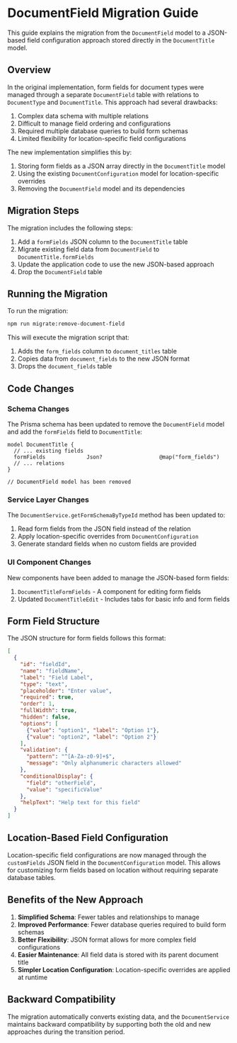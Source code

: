 # DocumentField Migration Guide

This guide explains the migration from the `DocumentField` model to a JSON-based field configuration approach stored directly in the `DocumentTitle` model.

## Overview

In the original implementation, form fields for document types were managed through a separate `DocumentField` table with relations to `DocumentType` and `DocumentTitle`. This approach had several drawbacks:

1. Complex data schema with multiple relations
2. Difficult to manage field ordering and configurations
3. Required multiple database queries to build form schemas
4. Limited flexibility for location-specific field configurations

The new implementation simplifies this by:

1. Storing form fields as a JSON array directly in the `DocumentTitle` model
2. Using the existing `DocumentConfiguration` model for location-specific overrides
3. Removing the `DocumentField` model and its dependencies

## Migration Steps

The migration includes the following steps:

1. Add a `formFields` JSON column to the `DocumentTitle` table
2. Migrate existing field data from `DocumentField` to `DocumentTitle.formFields`
3. Update the application code to use the new JSON-based approach
4. Drop the `DocumentField` table

## Running the Migration

To run the migration:

```bash
npm run migrate:remove-document-field
```

This will execute the migration script that:
1. Adds the `form_fields` column to `document_titles` table
2. Copies data from `document_fields` to the new JSON format
3. Drops the `document_fields` table

## Code Changes

### Schema Changes

The Prisma schema has been updated to remove the `DocumentField` model and add the `formFields` field to `DocumentTitle`:

```prisma
model DocumentTitle {
  // ... existing fields
  formFields             Json?                  @map("form_fields")
  // ... relations
}

// DocumentField model has been removed
```

### Service Layer Changes

The `DocumentService.getFormSchemaByTypeId` method has been updated to:

1. Read form fields from the JSON field instead of the relation
2. Apply location-specific overrides from `DocumentConfiguration`
3. Generate standard fields when no custom fields are provided

### UI Component Changes

New components have been added to manage the JSON-based form fields:

1. `DocumentTitleFormFields` - A component for editing form fields
2. Updated `DocumentTitleEdit` - Includes tabs for basic info and form fields

## Form Field Structure

The JSON structure for form fields follows this format:

```json
[
  {
    "id": "fieldId",
    "name": "fieldName",
    "label": "Field Label",
    "type": "text",
    "placeholder": "Enter value",
    "required": true,
    "order": 1,
    "fullWidth": true,
    "hidden": false,
    "options": [
      {"value": "option1", "label": "Option 1"},
      {"value": "option2", "label": "Option 2"}
    ],
    "validation": {
      "pattern": "^[A-Za-z0-9]+$",
      "message": "Only alphanumeric characters allowed"
    },
    "conditionalDisplay": {
      "field": "otherField",
      "value": "specificValue"
    },
    "helpText": "Help text for this field"
  }
]
```

## Location-Based Field Configuration

Location-specific field configurations are now managed through the `customFields` JSON field in the `DocumentConfiguration` model. This allows for customizing form fields based on location without requiring separate database tables.

## Benefits of the New Approach

1. **Simplified Schema**: Fewer tables and relationships to manage
2. **Improved Performance**: Fewer database queries required to build form schemas
3. **Better Flexibility**: JSON format allows for more complex field configurations
4. **Easier Maintenance**: All field data is stored with its parent document title
5. **Simpler Location Configuration**: Location-specific overrides are applied at runtime

## Backward Compatibility

The migration automatically converts existing data, and the `DocumentService` maintains backward compatibility by supporting both the old and new approaches during the transition period. 